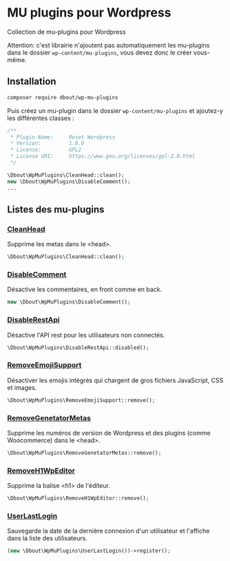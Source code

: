 # MU plugins pour Wordpress

Collection de mu-plugins pour Wordpress

Attention: c'est librairie n'ajoutent pas automatiquement les mu-plugins dans le dossier `wp-content/mu-plugins`, vous devez donc le créer vous-même.

## Installation

```bash
composer require dbout/wp-mu-plugins
```

Puis créez un mu-plugin dans le dossier `wp-content/mu-plugins` et ajoutez-y les différentes classes :

```php
/**
 * Plugin Name:     Reset Wordpress
 * Version:         1.0.0
 * License:         GPL2
 * License URI:     https://www.gnu.org/licenses/gpl-2.0.html
 */

\Dbout\WpMuPlugins\CleanHead::clean();
new \Dbout\WpMuPlugins\DisableComment();
...
```

## Listes des mu-plugins

### [CleanHead](src/CleanHead.php)

Supprime les metas dans le \<head\>.

```php
\Dbout\WpMuPlugins\CleanHead::clean();
```

### [DisableComment](src/DisableComment.php)

Désactive les commentaires, en front comme en back.

```php
new \Dbout\WpMuPlugins\DisableComment();
```

### [DisableRestApi](src/DisableRestApi.php)

Désactive l'API rest pour les utilisateurs non connectés.

```php
\Dbout\WpMuPlugins\DisableRestApi::disabled();
```

### [RemoveEmojiSupport](src/RemoveEmojiSupport.php)

Désactiver les emojis intégrés qui chargent de gros fichiers JavaScript, CSS et images.

```php
\Dbout\WpMuPlugins\RemoveEmojiSupport::remove();
```

### [RemoveGenetatorMetas](src/RemoveGenetatorMetas.php)

Supprime les numéros de version de Wordpress et des plugins (comme Woocommerce) dans le \<head\>.

```php
\Dbout\WpMuPlugins\RemoveGenetatorMetas::remove();
```

### [RemoveH1WpEditor](src/RemoveH1WpEditor.php)

Supprime la balise \<h1\> de l'éditeur.

```php
\Dbout\WpMuPlugins\RemoveH1WpEditor::remove();
```

### [UserLastLogin](src/UserLastLogin.php)

Sauvegarde la date de la dernière connexion d'un utilisateur et l'affiche dans la liste des utilisateurs.

```php
(new \Dbout\WpMuPlugins\UserLastLogin())->register();
```